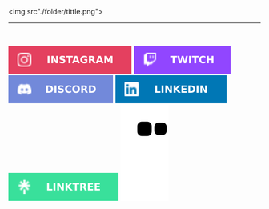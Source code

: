<img src"./folder/tittle.png">


<hr><br>

<div> 

  <a href="https://instagram.com/originalmambo"><img src="./folder/Instagram.svg"></a>
 	<a href="https://www.twitch.tv/mambodark"><img src="./folder/Twitch.svg"></a>
  <a href="https://discord.gg/kyDDcyzK94"><img src="./folder/Discord.svg"></a> 
  <a href="https://www.linkedin.com/in/onelsoncarvalho"><img src="./folder/LinkedIn.svg"></a> 
  <a href="https://linktr.ee/mambodark"><img src="./folder/linktree.svg"></a> 
 ![snake gif](https://github.com/MamboDark/MamboDark/blob/output/github-contribution-grid-snake.svg)
  
</div>

